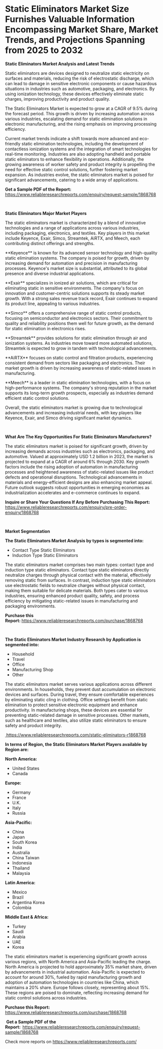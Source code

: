 <p><h1>Static Eliminators Market Size Furnishes Valuable Information Encompassing Market Share, Market Trends, and Projections Spanning from 2025 to 2032</h1></p><p><strong>Static Eliminators Market Analysis and Latest Trends</strong></p>
<p><p>Static eliminators are devices designed to neutralize static electricity on surfaces and materials, reducing the risk of electrostatic discharge, which can lead to damage in sensitive electronic components or cause hazardous situations in industries such as automotive, packaging, and electronics. By using ionization technology, these devices effectively eliminate static charges, improving productivity and product quality.</p><p>The Static Eliminators Market is expected to grow at a CAGR of 9.5% during the forecast period. This growth is driven by increasing automation across various industries, escalating demand for static elimination solutions in electronic manufacturing, and the rising emphasis on improving processing efficiency. </p><p>Current market trends indicate a shift towards more advanced and eco-friendly static elimination technologies, including the development of contactless ionization systems and the integration of smart technologies for real-time monitoring. Industries are also adopting handheld and portable static eliminators to enhance flexibility in operations. Additionally, the growing awareness of worker safety and product integrity is propelling the need for effective static control solutions, further fostering market expansion. As industries evolve, the static eliminators market is poised for significant advancements, catering to a wide array of applications.</p></p>
<p><strong>Get a Sample PDF of the Report:&nbsp;</strong> <a href="https://www.reliableresearchreports.com/enquiry/request-sample/1868768?utm_campaign=2267&utm_medium=2&utm_source=Github&utm_content=ia&utm_term=28022025&utm_id=static-eliminators">https://www.reliableresearchreports.com/enquiry/request-sample/1868768</a></p>
<p>&nbsp;</p>
<p><strong>Static Eliminators Major Market Players</strong></p>
<p><p>The static eliminators market is characterized by a blend of innovative technologies and a range of applications across various industries, including packaging, electronics, and textiles. Key players in this market include Keyence, Exair, Simco, Streamtek, AiRTX, and Meech, each contributing distinct offerings and strengths.</p><p>**Keyence** is known for its advanced sensor technology and high-quality static elimination systems. The company is poised for growth, driven by increasing demand for automation and precision in manufacturing processes. Keyence's market size is substantial, attributed to its global presence and diverse industrial applications.</p><p>**Exair** specializes in ionized air solutions, which are critical for eliminating static in sensitive environments. The company's focus on innovation and customer-centric solutions supports its steady market growth. With a strong sales revenue track record, Exair continues to expand its product line, appealing to various industries.</p><p>**Simco** offers a comprehensive range of static control products, focusing on semiconductor and electronics sectors. Their commitment to quality and reliability positions them well for future growth, as the demand for static elimination in electronics rises.</p><p>**Streamtek** provides solutions for static elimination through air and ionization systems. As industries move toward more automated solutions, Streamtek is expected to grow in tandem with technological advancements.</p><p>**AiRTX** focuses on static control and filtration products, experiencing consistent demand from sectors like packaging and electronics. Their market growth is driven by increasing awareness of static-related issues in manufacturing.</p><p>**Meech** is a leader in static elimination technologies, with a focus on high-performance systems. The company's strong reputation in the market supports its long-term growth prospects, especially as industries demand efficient static control solutions.</p><p>Overall, the static eliminators market is growing due to technological advancements and increasing industrial needs, with key players like Keyence, Exair, and Simco driving significant market dynamics.</p></p>
<p>&nbsp;</p>
<p><strong>What Are The Key Opportunities For Static Eliminators Manufacturers?</strong></p>
<p><p>The static eliminators market is poised for significant growth, driven by increasing demands across industries such as electronics, packaging, and automotive. Valued at approximately USD 1.2 billion in 2023, the market is projected to expand at a CAGR of around 6% through 2030. Key growth factors include the rising adoption of automation in manufacturing processes and heightened awareness of static-related issues like product defects and operational disruptions. Technological advancements in materials and energy-efficient designs are also enhancing market appeal. Future outlook suggests robust opportunities in emerging economies as industrialization accelerates and e-commerce continues to expand.</p></p>
<p><strong>Inquire or Share Your Questions If Any Before Purchasing This Report:</strong> <a href="https://www.reliableresearchreports.com/enquiry/pre-order-enquiry/1868768?utm_campaign=2267&utm_medium=2&utm_source=Github&utm_content=ia&utm_term=28022025&utm_id=static-eliminators">https://www.reliableresearchreports.com/enquiry/pre-order-enquiry/1868768</a></p>
<p>&nbsp;</p>
<p><strong>Market Segmentation</strong></p>
<p><strong>The Static Eliminators Market Analysis by types is segmented into:</strong></p>
<p><ul><li>Contact Type Static Eliminators</li><li>Induction Type Static Eliminators</li></ul></p>
<p><p>The static eliminators market comprises two main types: contact type and induction type static eliminators. Contact type static eliminators directly neutralize charges through physical contact with the material, effectively removing static from surfaces. In contrast, induction type static eliminators use electrostatic fields to neutralize charges without physical contact, making them suitable for delicate materials. Both types cater to various industries, ensuring enhanced product quality, safety, and process efficiency by mitigating static-related issues in manufacturing and packaging environments.</p></p>
<p><strong>Purchase this Report:&nbsp;</strong><a href="https://www.reliableresearchreports.com/purchase/1868768?utm_campaign=2267&utm_medium=2&utm_source=Github&utm_content=ia&utm_term=28022025&utm_id=static-eliminators">https://www.reliableresearchreports.com/purchase/1868768</a></p>
<p>&nbsp;</p>
<p><strong>The Static Eliminators Market Industry Research by Application is segmented into:</strong></p>
<p><ul><li>Household</li><li>Travel</li><li>Office</li><li>Manufacturing Shop</li><li>Other</li></ul></p>
<p><p>The static eliminators market serves various applications across different environments. In households, they prevent dust accumulation on electronic devices and surfaces. During travel, they ensure comfortable experiences by eliminating static cling in clothing. Office settings benefit from static elimination to protect sensitive electronic equipment and enhance productivity. In manufacturing shops, these devices are essential for preventing static-related damage in sensitive processes. Other markets, such as healthcare and textiles, also utilize static eliminators to ensure safety and product integrity.</p></p>
<p><a href="https://www.reliableresearchreports.com/static-eliminators-r1868768?utm_campaign=2267&utm_medium=2&utm_source=Github&utm_content=ia&utm_term=28022025&utm_id=static-eliminators">&nbsp;https://www.reliableresearchreports.com/static-eliminators-r1868768</a></p>
<p><strong>In terms of Region, the Static Eliminators Market Players available by Region are:</strong></p>
<p>
    <p> <strong> North America: </strong>
        <ul>
            <li>United States</li>
            <li>Canada</li>
        </ul>
        </p> 
    <p> <strong> Europe: </strong>
        <ul>
            <li>Germany</li>
            <li>France</li>
            <li>U.K.</li>
            <li>Italy</li>
            <li>Russia</li>
        </ul>
        </p> 
    <p> <strong> Asia-Pacific: </strong>
        <ul>
            <li>China</li>
            <li>Japan</li>
            <li>South Korea</li>
            <li>India</li>
            <li>Australia</li>
            <li>China Taiwan</li>
            <li>Indonesia</li>
            <li>Thailand</li>
            <li>Malaysia</li>
        </ul>
        </p> 
    <p> <strong> Latin America: </strong>
        <ul>
            <li>Mexico</li>
            <li>Brazil</li>
            <li>Argentina Korea</li>
            <li>Colombia</li>
        </ul>
        </p> 
    <p> <strong> Middle East & Africa: </strong>
        <ul>
            <li>Turkey</li>
            <li>Saudi</li>
            <li>Arabia</li>
            <li>UAE</li>
            <li>Korea</li>
        </ul>
    </p>
    </p>
<p><p>The static eliminators market is experiencing significant growth across various regions, with North America and Asia-Pacific leading the charge. North America is projected to hold approximately 35% market share, driven by advancements in industrial automation. Asia-Pacific is expected to account for around 30%, fueled by rapid manufacturing growth and adoption of automation technologies in countries like China, which maintains a 20% share. Europe follows closely, representing about 15%. These regions are poised to dominate, reflecting increasing demand for static control solutions across industries.</p></p>
<p><strong>Purchase this Report: </strong><a href="https://www.reliableresearchreports.com/purchase/1868768?utm_campaign=2267&utm_medium=2&utm_source=Github&utm_content=ia&utm_term=28022025&utm_id=static-eliminators">https://www.reliableresearchreports.com/purchase/1868768</a></p>
<p>&nbsp;<strong>Get a Sample PDF of the Report:&nbsp;&nbsp;</strong><a href="https://www.reliableresearchreports.com/enquiry/request-sample/1868768?utm_campaign=2267&utm_medium=2&utm_source=Github&utm_content=ia&utm_term=28022025&utm_id=static-eliminators">https://www.reliableresearchreports.com/enquiry/request-sample/1868768</a></p>
<p><strong></strong></p>
<p>Check more reports on <a href="https://www.reliableresearchreports.com/?utm_campaign=2267&utm_medium=2&utm_source=Github&utm_content=ia&utm_term=28022025&utm_id=static-eliminators">https://www.reliableresearchreports.com/</a></p>